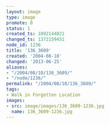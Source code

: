 ```yaml
---
layout: image
type: image
promote: 0
status: 1
created_ts: 1092144021
changed_ts: 1372159451
node_id: 1236
title: '136_3609'
created: '2004-08-10'
changed: '2013-06-25'
aliases:
- "/2004/08/10/136_3609/"
- "/node/1236/"
permalink: "/2004/08/10/136_3609/"
tags:
- Walk in Forgotten Location
images:
- src: image/images/136_3609-1236.jpg
  name: 136_3609-1236.jpg
---
```



